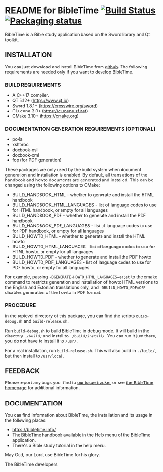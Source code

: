 README for BibleTime [![Build Status](https://travis-ci.org/bibletime/bibletime.svg?branch=master)](https://travis-ci.org/bibletime/bibletime)[![Packaging status](https://repology.org/badge/tiny-repos/bibletime.svg)](https://repology.org/metapackage/bibletime)
====================

BibleTime is a Bible study application based on the Sword library and
Qt toolkit.

## INSTALLATION

You can just download and install BibleTime from
[github](https://github.com/bibletime/bibletime/releases/latest).
The following requirements are needed only if you want to develop BibleTime.

### BUILD REQUIREMENTS
 - A C++17 compiler.
 - QT 5.12+ (https://www.qt.io)
 - Sword 1.8.1+ (https://crosswire.org/sword)
 - CLucene 2.0+ (https://clucene.sf.net)
 - CMake 3.10+ (https://cmake.org)

### DOCUMENTATION GENERATION REQUIREMENTS (OPTIONAL)
 - po4a
 - xsltproc
 - docbook-xsl
 - docbook-xml
 - fop (for PDF generation)

These packages are only used by the build system when document generation and
installation is enabled. By default, all translations of the handbook and howto
documents are generated and installed. This can be changed using the following
options to CMake:

 * BUILD_HANDBOOK_HTML - whether to generate and install the HTML handbook
 * BUILD_HANDBOOK_HTML_LANGUAGES
       - list of language codes to use for HTML handbook, or empty for all
         languages
 * BUILD_HANDBOOK_PDF - whether to generate and install the PDF handbook
 * BUILD_HANDBOOK_PDF_LANGUAGES
       - list of language codes to use for PDF handbook, or empty for all
         languages
 * BUILD_HOWTO_HTML - whether to generate and install the HTML howto
 * BUILD_HOWTO_HTML_LANGUAGES
       - list of language codes to use for HTML howto, or empty for all
         languages
 * BUILD_HOWTO_PDF - whether to generate and install the PDF howto
 * BUILD_HOWTO_PDF_LANGUAGES
       - list of language codes to use for PDF howto, or empty for all languages

For example, passing `-DGENERATE-HOWTO_HTML_LANGUAGES=en;et` to the cmake
command to restricts generation and installation of howto HTML versions to the
English and Estonian translations only, and `-DBUILD_HOWTO_PDF=OFF` disables
generation of the howto in PDF format.


### PROCEDURE

In the toplevel directory of this package, you can find
the scripts `build-debug.sh` and `build-release.sh`.

Run `build-debug.sh` to build BibleTime in debug mode.
It will build in the directory `./build/` and install to
`./build/install/`. You can run it just there, you do not
have to install it to `/usr/`.

For a real installation, run `build-release.sh`. This will
also build in `./build/`, but then install to `/usr/local`.


## FEEDBACK

Please report any bugs your find to
[our issue tracker](https://github.com/bibletime/bibletime/issues)
or see [the BibleTime homepage](https://bibletime.info/) for additional information.

## DOCUMENTATION

You can find information about BibleTime, the installation
and its usage in the following places:
 - https://bibletime.info/
 - The BibleTime handbook available in the Help menu of the BibleTime application.
 - There's a Bible study tutorial in the help menu.

May God, our Lord, use BibleTime for his glory.

The BibleTime developers
